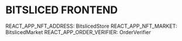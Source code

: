 # BITSLICED FRONTEND

REACT_APP_NFT_ADDRESS: BitslicedStore
REACT_APP_NFT_MARKET: BitslicedMarket
REACT_APP_ORDER_VERIFIER: OrderVerifier